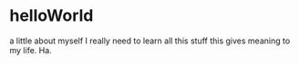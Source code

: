 # helloWorld
a little about myself I really need to learn all this stuff 
this gives meaning to my life.  Ha.

